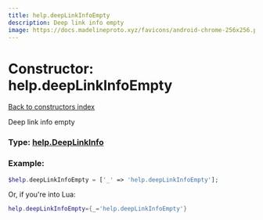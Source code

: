 ```yaml
---
title: help.deepLinkInfoEmpty
description: Deep link info empty
image: https://docs.madelineproto.xyz/favicons/android-chrome-256x256.png
---
```

# Constructor: help.deepLinkInfoEmpty  
[Back to constructors index](index.md)



Deep link info empty




### Type: [help.DeepLinkInfo](../types/help.DeepLinkInfo.md)


### Example:

```php
$help.deepLinkInfoEmpty = ['_' => 'help.deepLinkInfoEmpty'];
```  


Or, if you're into Lua:

```lua
help.deepLinkInfoEmpty={_='help.deepLinkInfoEmpty'}

```


